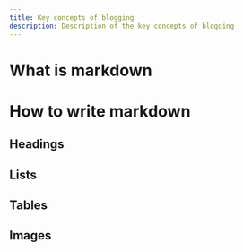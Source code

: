 ```yaml
---
title: Key concepts of blogging
description: Description of the key concepts of blogging
---
```


# What is markdown

# How to write markdown

## Headings

## Lists

## Tables

## Images
